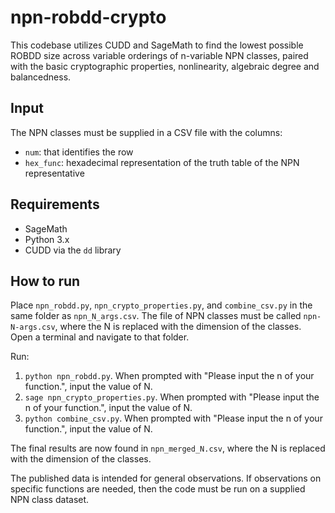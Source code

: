 # npn-robdd-crypto
This codebase utilizes CUDD and SageMath to find the lowest possible ROBDD size across variable orderings of n-variable NPN classes, paired with the basic cryptographic properties, nonlinearity, algebraic degree and balancedness. 

## Input
The NPN classes must be supplied in a CSV file with the columns:
- `num`: that identifies the row
- `hex_func`: hexadecimal representation of the truth table of the NPN representative

## Requirements
- SageMath
- Python 3.x
- CUDD via the `dd` library

## How to run
Place `npn_robdd.py`, `npn_crypto_properties.py`, and `combine_csv.py` in the same folder as `npn_N_args.csv`. The file of NPN classes must be called `npn-N-args.csv`, where the N is replaced with the dimension of the classes. Open a terminal and navigate to that folder. 

Run: 
1. `python npn_robdd.py`. When prompted with "Please input the n of your function.", input the value of N.
2. `sage npn_crypto_properties.py`. When prompted with "Please input the n of your function.", input the value of N. 
3. `python combine_csv.py`. When prompted with "Please input the n of your function.", input the value of N. 

The final results are now found in `npn_merged_N.csv`, where the N is replaced with the dimension of the classes.

The published data is intended for general observations. If observations on specific functions are needed, then the code must be run on a supplied NPN class dataset. 
